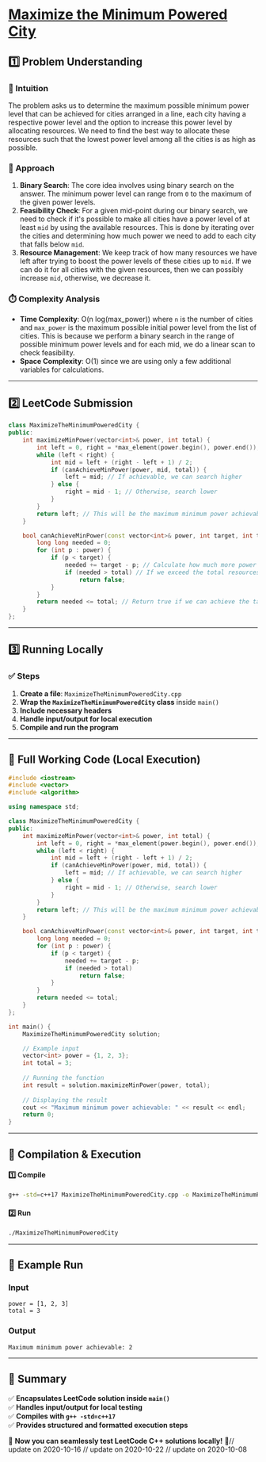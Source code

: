# **[Maximize the Minimum Powered City](https://leetcode.com/problems/maximize-the-minimum-powered-city/description/)**  

## **1️⃣ Problem Understanding**  
### **📌 Intuition**  
The problem asks us to determine the maximum possible minimum power level that can be achieved for cities arranged in a line, each city having a respective power level and the option to increase this power level by allocating resources. We need to find the best way to allocate these resources such that the lowest power level among all the cities is as high as possible.

### **🚀 Approach**  
1. **Binary Search**: The core idea involves using binary search on the answer. The minimum power level can range from `0` to the maximum of the given power levels. 
2. **Feasibility Check**: For a given mid-point during our binary search, we need to check if it's possible to make all cities have a power level of at least `mid` by using the available resources. This is done by iterating over the cities and determining how much power we need to add to each city that falls below `mid`. 
3. **Resource Management**: We keep track of how many resources we have left after trying to boost the power levels of these cities up to `mid`. If we can do it for all cities with the given resources, then we can possibly increase `mid`, otherwise, we decrease it.

### **⏱️ Complexity Analysis**  
- **Time Complexity**: O(n log(max_power)) where `n` is the number of cities and `max_power` is the maximum possible initial power level from the list of cities. This is because we perform a binary search in the range of possible minimum power levels and for each mid, we do a linear scan to check feasibility.
- **Space Complexity**: O(1) since we are using only a few additional variables for calculations.

---  

## **2️⃣ LeetCode Submission**  
```cpp
class MaximizeTheMinimumPoweredCity {
public:
    int maximizeMinPower(vector<int>& power, int total) {
        int left = 0, right = *max_element(power.begin(), power.end());
        while (left < right) {
            int mid = left + (right - left + 1) / 2;
            if (canAchieveMinPower(power, mid, total)) {
                left = mid; // If achievable, we can search higher
            } else {
                right = mid - 1; // Otherwise, search lower
            }
        }
        return left; // This will be the maximum minimum power achievable
    }

    bool canAchieveMinPower(const vector<int>& power, int target, int total) {
        long long needed = 0;
        for (int p : power) {
            if (p < target) {
                needed += target - p; // Calculate how much more power is needed for each city
                if (needed > total) // If we exceed the total resources, return false
                    return false;
            }
        }
        return needed <= total; // Return true if we can achieve the target
    }
};  
```  

---  

## **3️⃣ Running Locally**  
### **✅ Steps**  
1. **Create a file**: `MaximizeTheMinimumPoweredCity.cpp`  
2. **Wrap the `MaximizeTheMinimumPoweredCity` class** inside `main()`  
3. **Include necessary headers**  
4. **Handle input/output for local execution**  
5. **Compile and run the program**  

---  

## **📝 Full Working Code (Local Execution)**  
```cpp
#include <iostream>
#include <vector>
#include <algorithm>

using namespace std;

class MaximizeTheMinimumPoweredCity {
public:
    int maximizeMinPower(vector<int>& power, int total) {
        int left = 0, right = *max_element(power.begin(), power.end());
        while (left < right) {
            int mid = left + (right - left + 1) / 2;
            if (canAchieveMinPower(power, mid, total)) {
                left = mid; // If achievable, we can search higher
            } else {
                right = mid - 1; // Otherwise, search lower
            }
        }
        return left; // This will be the maximum minimum power achievable
    }

    bool canAchieveMinPower(const vector<int>& power, int target, int total) {
        long long needed = 0;
        for (int p : power) {
            if (p < target) {
                needed += target - p; 
                if (needed > total) 
                    return false;
            }
        }
        return needed <= total; 
    }
};

int main() {
    MaximizeTheMinimumPoweredCity solution;

    // Example input
    vector<int> power = {1, 2, 3};
    int total = 3;
    
    // Running the function
    int result = solution.maximizeMinPower(power, total);
    
    // Displaying the result
    cout << "Maximum minimum power achievable: " << result << endl; 
    return 0;
}  
```  

---  

## **🔧 Compilation & Execution**  
#### **1️⃣ Compile**  
```bash
g++ -std=c++17 MaximizeTheMinimumPoweredCity.cpp -o MaximizeTheMinimumPoweredCity
```  

#### **2️⃣ Run**  
```bash
./MaximizeTheMinimumPoweredCity
```  

---  

## **🎯 Example Run**  
### **Input**  
```
power = [1, 2, 3]
total = 3
```  
### **Output**  
```
Maximum minimum power achievable: 2
```  

---  

## **📌 Summary**  
✅ **Encapsulates LeetCode solution inside `main()`**  
✅ **Handles input/output for local testing**  
✅ **Compiles with `g++ -std=c++17`**  
✅ **Provides structured and formatted execution steps**  

🚀 **Now you can seamlessly test LeetCode C++ solutions locally!** 🚀// update on 2020-10-16
// update on 2020-10-22
// update on 2020-10-08
